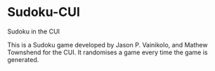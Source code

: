 # Sudoku-CUI
Sudoku in the CUI

This is a Sudoku game developed by Jason P. Vainikolo, and Mathew Townshend for the CUI. It randomises a game every time the game is generated.
